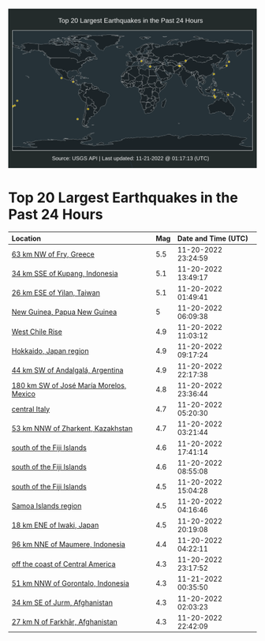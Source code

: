 ![Map](./map.png)

# Top 20 Largest Earthquakes in the Past 24 Hours

| Location | Mag | Date and Time (UTC) |
|:---|:---|:---|
| [63 km NW of Fry, Greece](https://earthquake.usgs.gov/earthquakes/eventpage/us7000ir86) | 5.5 | 11-20-2022 23:24:59 |
| [34 km SSE of Kupang, Indonesia](https://earthquake.usgs.gov/earthquakes/eventpage/us7000ir5k) | 5.1 | 11-20-2022 13:49:17 |
| [26 km ESE of Yilan, Taiwan](https://earthquake.usgs.gov/earthquakes/eventpage/us7000ir2p) | 5.1 | 11-20-2022 01:49:41 |
| [New Guinea, Papua New Guinea](https://earthquake.usgs.gov/earthquakes/eventpage/us7000ir3s) | 5 | 11-20-2022 06:09:38 |
| [West Chile Rise](https://earthquake.usgs.gov/earthquakes/eventpage/us7000ir51) | 4.9 | 11-20-2022 11:03:12 |
| [Hokkaido, Japan region](https://earthquake.usgs.gov/earthquakes/eventpage/us7000ir4k) | 4.9 | 11-20-2022 09:17:24 |
| [44 km SW of Andalgalá, Argentina](https://earthquake.usgs.gov/earthquakes/eventpage/us7000ir7p) | 4.9 | 11-20-2022 22:17:38 |
| [180 km SW of José María Morelos, Mexico](https://earthquake.usgs.gov/earthquakes/eventpage/us7000ir89) | 4.8 | 11-20-2022 23:36:44 |
| [central Italy](https://earthquake.usgs.gov/earthquakes/eventpage/us7000ir3c) | 4.7 | 11-20-2022 05:20:30 |
| [53 km NNW of Zharkent, Kazakhstan](https://earthquake.usgs.gov/earthquakes/eventpage/us7000ir2v) | 4.7 | 11-20-2022 03:21:44 |
| [south of the Fiji Islands](https://earthquake.usgs.gov/earthquakes/eventpage/us7000ir6s) | 4.6 | 11-20-2022 17:41:14 |
| [south of the Fiji Islands](https://earthquake.usgs.gov/earthquakes/eventpage/us7000ir4h) | 4.6 | 11-20-2022 08:55:08 |
| [south of the Fiji Islands](https://earthquake.usgs.gov/earthquakes/eventpage/us7000ir63) | 4.5 | 11-20-2022 15:04:28 |
| [Samoa Islands region](https://earthquake.usgs.gov/earthquakes/eventpage/us7000ir37) | 4.5 | 11-20-2022 04:16:46 |
| [18 km ENE of Iwaki, Japan](https://earthquake.usgs.gov/earthquakes/eventpage/us7000ir7f) | 4.5 | 11-20-2022 20:19:08 |
| [96 km NNE of Maumere, Indonesia](https://earthquake.usgs.gov/earthquakes/eventpage/us7000ir36) | 4.4 | 11-20-2022 04:22:11 |
| [off the coast of Central America](https://earthquake.usgs.gov/earthquakes/eventpage/us7000ir85) | 4.3 | 11-20-2022 23:17:52 |
| [51 km NNW of Gorontalo, Indonesia](https://earthquake.usgs.gov/earthquakes/eventpage/us7000ir8e) | 4.3 | 11-21-2022 00:35:50 |
| [34 km SE of Jurm, Afghanistan](https://earthquake.usgs.gov/earthquakes/eventpage/us7000ir2r) | 4.3 | 11-20-2022 02:03:23 |
| [27 km N of Farkhār, Afghanistan](https://earthquake.usgs.gov/earthquakes/eventpage/us7000ir80) | 4.3 | 11-20-2022 22:42:09 |

